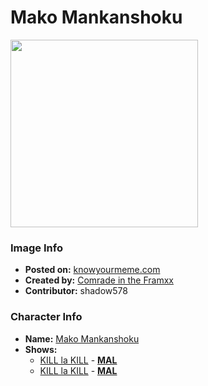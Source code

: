 # Mako Mankanshoku

<img src="https://raw.githubusercontent.com/shadow578/Project-Padoru/master/Padoru/kill-la-kill-mako.png" height="300">

### Image Info
* **Posted on:**     [knowyourmeme.com](https://knowyourmeme.com/photos/1439051-padoru)
* **Created by:**    [Comrade in the Framxx](https://github.com/shadow578/Project-Padoru/blob/master/table-of-contents/creators/ComradeintheFramxx.md)
* **Contributor:**   shadow578

### Character Info
* **Name:**   [Mako Mankanshoku](https://myanimelist.net/character/91675)
* **Shows:**
  * [KILL la KILL](https://github.com/shadow578/Project-Padoru/blob/master/table-of-contents/shows/KILLlaKILL.md) - [__MAL__](https://myanimelist.net/anime/18679/Kill_la_Kill)
  * [KILL la KILL](https://github.com/shadow578/Project-Padoru/blob/master/table-of-contents/shows/KILLlaKILL.md) - [__MAL__](https://myanimelist.net/manga/58391/Kill_la_Kill)


